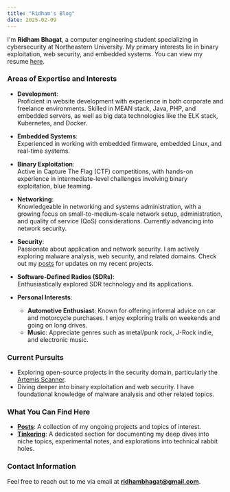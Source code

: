 ```yaml
---
title: "Ridham's Blog"
date: 2025-02-09
---
```

I'm **Ridham Bhagat**, a computer engineering student specializing in cybersecurity at Northeastern University. My primary interests lie in binary exploitation, web security, and embedded systems. You can view my resume [here](/assets/ridham_bhagat_cv.pdf).

### **Areas of Expertise and Interests**

- **Development**:  
  Proficient in website development with experience in both corporate and freelance environments. Skilled in MEAN stack, Java, PHP, and embedded servers, as well as big data technologies like the ELK stack, Kubernetes, and Docker.

- **Embedded Systems**:  
  Experienced in working with embedded firmware, embedded Linux, and real-time systems.

- **Binary Exploitation**:  
  Active in Capture The Flag (CTF) competitions, with hands-on experience in intermediate-level challenges involving binary exploitation, blue teaming. 

- **Networking**:  
  Knowledgeable in networking and systems administration, with a growing focus on small-to-medium-scale network setup, administration, and quality of service (QoS) considerations. Currently advancing into network security.

- **Security**:  
  Passionate about application and network security. I am actively exploring malware analysis, web security, and related domains. Check out my [posts](/posts/) for updates on my recent projects.

- **Software-Defined Radios (SDRs)**:  
  Enthusiastically explored SDR technology and its applications.

- **Personal Interests**:  
  - **Automotive Enthusiast**: Known for offering informal advice on car and motorcycle purchases. I enjoy exploring trails on weekends and going on long drives.  
  - **Music**: Appreciate genres such as metal/punk rock, J-Rock indie, and electronic music.



### **Current Pursuits**

- Exploring open-source projects in the security domain, particularly the [Artemis Scanner](https://github.com/CERT-Polska/Artemis).  
- Diving deeper into binary exploitation and web security. I have foundational knowledge of malware analysis and other related topics.



### **What You Can Find Here**

- **[Posts](/posts/)**: A collection of my ongoing projects and topics of interest.  
- **[Tinkering](/tinkering/)**: A dedicated section for documenting my deep dives into niche topics, experimental notes, and explorations into technical rabbit holes.


### **Contact Information**
Feel free to reach out to me via email at **ridhambhagat@gmail.com**.

